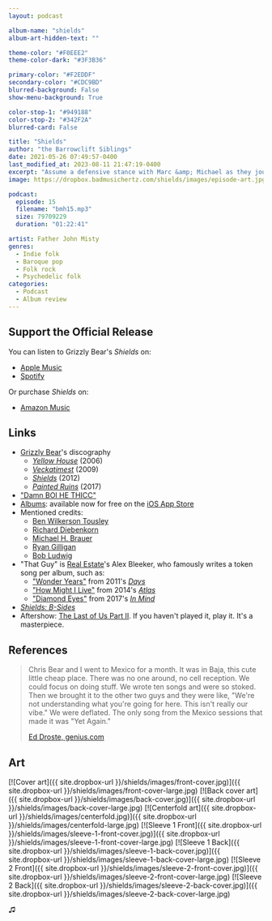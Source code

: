 ```yaml
---
layout: podcast

album-name: "shields"
album-art-hidden-text: ""

theme-color: "#F0EEE2"
theme-color-dark: "#3F3B36"

primary-color: "#F2EDDF"
secondary-color: "#CDC9BD"
blurred-background: False
show-menu-background: True

color-stop-1: "#949188"
color-stop-2: "#342F2A"
blurred-card: False

title: "Shields"
author: "the Barrowclift Siblings"
date: 2021-05-26 07:49:57-0400
last_modified_at: 2023-08-11 21:47:19-0400
excerpt: "Assume a defensive stance with Marc &amp; Michael as they joust over Grizzly Bear’s “Shields”."
image: https://dropbox.badmusichertz.com/shields/images/episode-art.jpg

podcast:
  episode: 15
  filename: "bmh15.mp3"
  size: 79709229
  duration: "01:22:41"

artist: Father John Misty
genres:
  - Indie folk
  - Baroque pop
  - Folk rock
  - Psychedelic folk
categories:
  - Podcast
  - Album review
---
```


## Support the Official Release

You can listen to Grizzly Bear's *Shields* on:

* [Apple Music](https://music.apple.com/us/album/shields/557858458)
* [Spotify](https://open.spotify.com/album/57LAEzKL94ZHwbIkUWYCDY)

Or purchase *Shields* on:

* [Amazon Music](https://www.amazon.com/Shields-Grizzly-Bear/dp/B0098WWEH8/ref=sr_1_1?dchild=1&keywords=shields+grizzly+bear+mp3&qid=1621093449&sr=8-1)

## Links

* [Grizzly Bear](https://music.apple.com/us/artist/grizzly-bear/29836830)'s discography
    * [*Yellow House*](https://music.apple.com/us/album/yellow-house/167622312) (2006)
    * [*Veckatimest*](https://music.apple.com/us/album/veckatimest/314837656) (2009)
    * [*Shields*](https://music.apple.com/us/album/shields/557858458) (2012)
    * [*Painted Ruins*](https://music.apple.com/us/album/painted-ruins/1235159880) (2017)
* ["Damn BOI HE THICC"](https://www.youtube.com/watch?v=37-9yPnL9aY)
* [Albums](https://apps.apple.com/us/app/albums-album-focused-player/id1469948986): available now for free on the [iOS App Store](https://apps.apple.com/us/app/albums-album-focused-player/id1469948986)
* Mentioned credits:
    * [Ben Wilkerson Tousley](http://www.wilkerton.com)
    * [Richard Diebenkorn](https://en.wikipedia.org/wiki/Richard_Diebenkorn)
    * [Michael H. Brauer](https://www.mbrauer.com/services)
    * [Ryan Gilligan](https://www.ryangilligan.com)
    * [Bob Ludwig](https://en.wikipedia.org/wiki/Bob_Ludwig)
* "That Guy" is [Real Estate](https://music.apple.com/us/artist/real-estate/258003534)'s Alex Bleeker, who famously writes a token song per album, such as:
    * ["Wonder Years"](https://music.apple.com/us/album/wonder-years/470027419?i=470027428) from 2011's [*Days*](https://music.apple.com/us/album/days/470027419)
    * ["How Might I Live"](https://music.apple.com/us/album/how-might-i-live/784925483?i=784925491) from 2014's [*Atlas*](https://music.apple.com/us/album/atlas/784925483)
    * ["Diamond Eyes"](https://music.apple.com/us/album/diamond-eyes/1195946303?i=1195946435) from 2017's [*In Mind*](https://music.apple.com/us/album/in-mind/1195946303)
* [*Shields: B-Sides*](https://music.apple.com/us/album/shields-b-sides/705316059)
* Aftershow: [The Last of Us Part II](https://en.wikipedia.org/wiki/The_Last_of_Us_Part_II). If you haven't played it, play it. It's a masterpiece.

## References

> Chris Bear and I went to Mexico for a month. It was in Baja, this cute little cheap place. There was no one around, no cell reception. We could focus on doing stuff. We wrote ten songs and were so stoked. Then we brought it to the other two guys and they were like, "We're not understanding what you're going for here. This isn't really our vibe." We were deflated. The only song from the Mexico sessions that made it was "Yet Again."
>
> [Ed Droste, genius.com](https://genius.com/1061090?)

## Art

[![Cover art]({{ site.dropbox-url }}/shields/images/front-cover.jpg)]({{ site.dropbox-url }}/shields/images/front-cover-large.jpg)
[![Back cover art]({{ site.dropbox-url }}/shields/images/back-cover.jpg)]({{ site.dropbox-url }}/shields/images/back-cover-large.jpg)
[![Centerfold art]({{ site.dropbox-url }}/shields/images/centerfold.jpg)]({{ site.dropbox-url }}/shields/images/centerfold-large.jpg)
[![Sleeve 1 Front]({{ site.dropbox-url }}/shields/images/sleeve-1-front-cover.jpg)]({{ site.dropbox-url }}/shields/images/sleeve-1-front-cover-large.jpg)
[![Sleeve 1 Back]({{ site.dropbox-url }}/shields/images/sleeve-1-back-cover.jpg)]({{ site.dropbox-url }}/shields/images/sleeve-1-back-cover-large.jpg)
[![Sleeve 2 Front]({{ site.dropbox-url }}/shields/images/sleeve-2-front-cover.jpg)]({{ site.dropbox-url }}/shields/images/sleeve-2-front-cover-large.jpg)
[![Sleeve 2 Back]({{ site.dropbox-url }}/shields/images/sleeve-2-back-cover.jpg)]({{ site.dropbox-url }}/shields/images/sleeve-2-back-cover-large.jpg)

♫︎